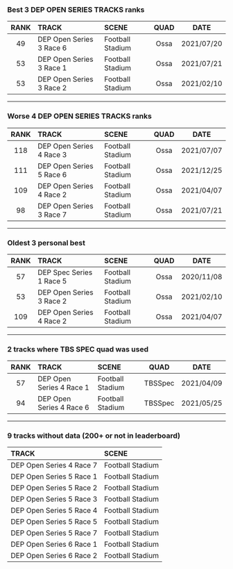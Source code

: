 ### Best 3 DEP OPEN SERIES TRACKS ranks
|RANK|TRACK|SCENE|QUAD|DATE|
|:---:|:---|:---|:---:|:---:|
|49|DEP Open Series 3 Race 6|Football Stadium|Ossa|2021/07/20|
|53|DEP Open Series 3 Race 1|Football Stadium|Ossa|2021/07/21|
|53|DEP Open Series 3 Race 2|Football Stadium|Ossa|2021/02/10|
---
### Worse 4 DEP OPEN SERIES TRACKS ranks
|RANK|TRACK|SCENE|QUAD|DATE|
|:---:|:---|:---|:---:|:---:|
|118|DEP Open Series 4 Race 3|Football Stadium|Ossa|2021/07/07|
|111|DEP Open Series 5 Race 6|Football Stadium|Ossa|2021/12/25|
|109|DEP Open Series 4 Race 2|Football Stadium|Ossa|2021/04/07|
|98|DEP Open Series 3 Race 7|Football Stadium|Ossa|2021/07/21|
---
### Oldest 3 personal best
|RANK|TRACK|SCENE|QUAD|DATE|
|:---:|:---|:---|:---:|:---:|
|57|DEP Spec Series 1 Race 5|Football Stadium|Ossa|2020/11/08|
|53|DEP Open Series 3 Race 2|Football Stadium|Ossa|2021/02/10|
|109|DEP Open Series 4 Race 2|Football Stadium|Ossa|2021/04/07|
---
### 2 tracks where TBS SPEC quad was used
|RANK|TRACK|SCENE|QUAD|DATE|
|:---:|:---|:---|:---:|:---:|
|57|DEP Open Series 4 Race 1|Football Stadium|TBSSpec|2021/04/09|
|94|DEP Open Series 4 Race 6|Football Stadium|TBSSpec|2021/05/25|
---
### 9 tracks without data (200+ or not in leaderboard)
|TRACK|SCENE|
|:---|:---|
|DEP Open Series 4 Race 7|Football Stadium|
|DEP Open Series 5 Race 1|Football Stadium|
|DEP Open Series 5 Race 2|Football Stadium|
|DEP Open Series 5 Race 3|Football Stadium|
|DEP Open Series 5 Race 4|Football Stadium|
|DEP Open Series 5 Race 5|Football Stadium|
|DEP Open Series 5 Race 7|Football Stadium|
|DEP Open Series 6 Race 1|Football Stadium|
|DEP Open Series 6 Race 2|Football Stadium|
